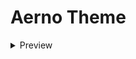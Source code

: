 # Aerno Theme

<details>
    <summary>Preview</summary>

![code Preview](./images/code.png)

</details>